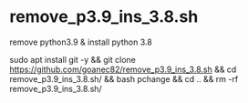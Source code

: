 # remove_p3.9_ins_3.8.sh
remove python3.9 &amp; install python 3.8

sudo apt install git -y && git clone https://github.com/goanec82/remove_p3.9_ins_3.8.sh && cd remove_p3.9_ins_3.8.sh/ && bash pchange && cd .. && rm -rf remove_p3.9_ins_3.8.sh/
